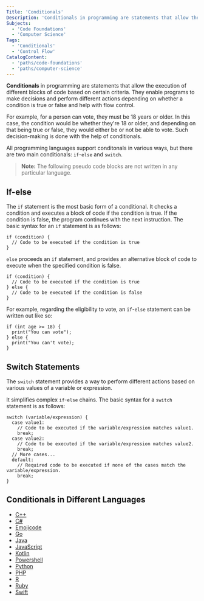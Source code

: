 ```yaml
---
Title: 'Conditionals'
Description: 'Conditionals in programming are statements that allow the execution of different blocks of code based on certain conditions. They enable programs to make decisions and perform different actions depending on whether a condition is true or false.'
Subjects:
  - 'Code Foundations'
  - 'Computer Science'
Tags:
  - 'Conditionals'
  - 'Control Flow'
CatalogContent:
  - 'paths/code-foundations'
  - 'paths/computer-science'
---
```


**Conditionals** in programming are statements that allow the execution of different blocks of code based on certain criteria. They enable programs to make decisions and perform different actions depending on whether a condition is true or false and help with flow control.

For example, for a person can vote, they must be 18 years or older. In this case, the condition would be whether they're 18 or older, and depending on that being true or false, they would either be or not be able to vote. Such decision-making is done with the help of conditionals.

All programming languages support conditonals in various ways, but there are two main conditionals: `if`-`else` and `switch`.

> **Note:** The following pseudo code blocks are not written in any particular language.

## If-else

The `if` statement is the most basic form of a conditional. It checks a condition and executes a block of code if the condition is true. 
If the condition is false, the program continues with the next instruction. The basic syntax for an `if` statement is as follows:

```pseudo
if (condition) {
  // Code to be executed if the condition is true
}
```

`else` proceeds an `if` statement, and provides an alternative block of code to execute when the specified condition is false.

```pseudo
if (condition) {
  // Code to be executed if the condition is true
} else {
  // Code to be executed if the condition is false
}
```

For example, regarding the eligibility to vote, an `if`-`else` statement can be written out like so:

```pseudo
if (int age >= 18) {
  print("You can vote");
} else {
  print("You can't vote);
}
```
      
## Switch Statements

The `switch` statement provides a way to perform different actions based on various values of a variable or expression.

It simplifies complex `if`-`else` chains. The basic syntax for a `switch` statement is as follows:

```pseudo
switch (variable/expression) {
  case value1:
    // Code to be executed if the variable/expression matches value1.  
    break;
  case value2:
    // Code to be executed if the variable/expression matches value2.
    break; 
  // More cases...
  default:
    // Required code to be executed if none of the cases match the variable/expression.
    break;
}
```

## Conditionals in Different Languages

- [C++](https://www.codecademy.com/resources/docs/cpp/conditionals)
- [C#](https://www.codecademy.com/resources/docs/c-sharp/conditionals)
- [Emojicode](https://www.codecademy.com/resources/docs/emojicode/conditionals)
- [Go](https://www.codecademy.com/resources/docs/go/conditionals)
- [Java](https://www.codecademy.com/resources/docs/java/conditionals)
- [JavaScript](https://www.codecademy.com/resources/docs/javascript/conditionals)
- [Kotlin](https://www.codecademy.com/resources/docs/kotlin/conditionals)
- [Powershell](https://www.codecademy.com/resources/docs/powershell/conditionals)
- [Python](https://www.codecademy.com/resources/docs/python/conditionals)
- [PHP](https://www.codecademy.com/resources/docs/php/conditionals)
- [R](https://www.codecademy.com/resources/docs/r/conditionals)
- [Ruby](https://www.codecademy.com/resources/docs/ruby/conditionals)
- [Swift](https://www.codecademy.com/resources/docs/swift/conditionals)
